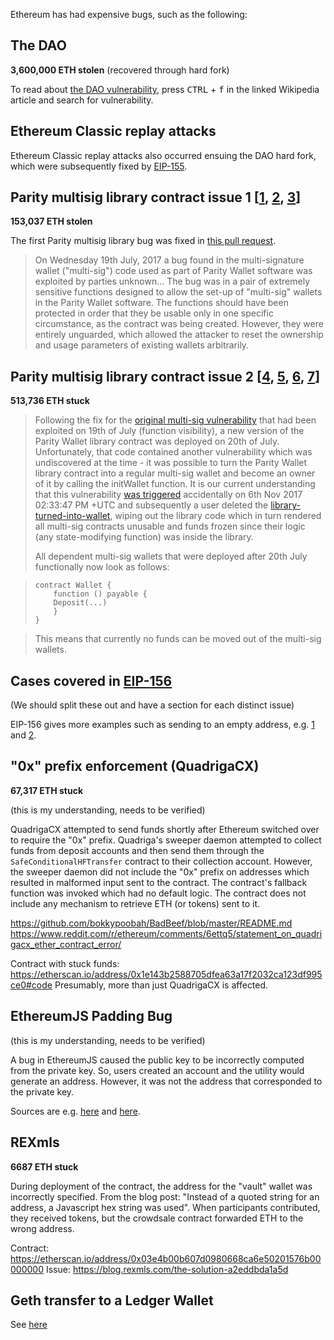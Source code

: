 Ethereum has had expensive bugs, such as the following:

## The DAO
**3,600,000 ETH stolen** (recovered through hard fork)

To read about [the DAO vulnerability](https://en.wikipedia.org/wiki/The_DAO_(organization)), press <kbd>CTRL</kbd> + <kbd>f</kbd> in the linked Wikipedia article and search for vulnerability.

## Ethereum Classic replay attacks

Ethereum Classic replay attacks also occurred ensuing the DAO hard fork, which were subsequently fixed by [EIP-155](https://github.com/ethereum/EIPs/blob/master/EIPS/eip-155.md).

## Parity multisig library contract issue 1 [[1](https://paritytech.io/the-multi-sig-hack-a-postmortem/), [2](https://paritytech.io/security-alert/), [3](https://paritytech.io/security-update/)] 
**153,037 ETH stolen**

The first Parity multisig library bug was fixed in [this pull request](https://github.com/paritytech/parity/pull/6103/files). 

> On Wednesday 19th July, 2017 a bug found in the multi-signature wallet ("multi-sig") code used as part of Parity Wallet software was exploited by parties unknown... The bug was in a pair of extremely sensitive functions designed to allow the set-up of "multi-sig" wallets in the Parity Wallet software. The functions should have been protected in order that they be usable only in one specific circumstance, as the contract was being created. However, they were entirely unguarded, which allowed the attacker to reset the ownership and usage parameters of existing wallets arbitrarily.


## Parity multisig library contract issue 2 [[4](https://paritytech.io/security-alert-2/), [5](https://paritytech.io/parity-technologies-multi-sig-wallet-issue-update/), [6](https://paritytech.io/a-postmortem-on-the-parity-multi-sig-library-self-destruct/), [7](https://paritytech.io/on-classes-of-stuck-ether-and-potential-solutions/)]  
**513,736 ETH stuck**

> <p>Following the fix for the <a href="https://paritytech.io/blog/security-alert-high-2.html">original multi-sig vulnerability</a> that had been exploited on 19th of July (function visibility), a new version of the Parity Wallet library contract was deployed on 20th of July. Unfortunately, that code contained another vulnerability which was undiscovered at the time - it was possible to turn the Parity Wallet library contract into a regular multi-sig wallet and become an owner of it by calling the initWallet function. It is our current understanding that this vulnerability <a href="https://github.com/paritytech/parity/issues/6995">was triggered</a> accidentally on 6th Nov 2017 02:33:47 PM +UTC and subsequently a user deleted the <a href="https://etherscan.io/address/0x863df6bfa4469f3ead0be8f9f2aae51c91a907b4">library-turned-into-wallet</a>, wiping out the library code which in turn rendered all multi-sig contracts unusable and funds frozen since their logic (any state-modifying function) was inside the library.</p>
> <p>All dependent multi-sig wallets that were deployed after 20th July functionally now look as follows:</p>

>     contract Wallet {
>         function () payable {
>         Deposit(...)
>         }
>     }

> <p>This means that currently no funds can be moved out of the multi-sig wallets.</p>

## Cases covered in [EIP-156](https://github.com/ethereum/EIPs/issues/156)
(We should split these out and have a section for each distinct issue)

EIP-156 gives more examples such as sending to an empty address, e.g. [1](https://github.com/ethereum/EIPs/issues/156#issuecomment-2766829920) and [2](https://github.com/ethereum/EIPs/issues/156#issuecomment-307015852).

## "0x" prefix enforcement (QuadrigaCX)
**67,317 ETH stuck**

(this is my understanding, needs to be verified) 

QuadrigaCX attempted to send funds shortly after Ethereum switched over to require the "0x" prefix. Quadriga's sweeper daemon attempted to collect funds from deposit accounts and then send them through the `SafeConditionalHFTransfer` contract to their collection account.  However, the sweeper daemon did not include the "0x" prefix on addresses which resulted in malformed input sent to the contract.  The contract's fallback function was invoked which had no default logic.  The contract does not include any mechanism to retrieve ETH (or tokens) sent to it.

https://github.com/bokkypoobah/BadBeef/blob/master/README.md
https://www.reddit.com/r/ethereum/comments/6ettq5/statement_on_quadrigacx_ether_contract_error/

Contract with stuck funds: https://etherscan.io/address/0x1e143b2588705dfea63a17f2032ca123df995ce0#code
Presumably, more than just QuadrigaCX is affected.  

## EthereumJS Padding Bug
(this is my understanding, needs to be verified)

A bug in EthereumJS caused the public key to be incorrectly computed from the private key.  So, users created an account and the utility would generate an address. However, it was not the address that corresponded to the private key.  

Sources are e.g. [here](https://forum.ethereum.org/discussion/3988/bug-in-ethereumjs-util) and [here](https://www.reddit.com/r/ethereum/comments/6chqyk/trying_to_recover_my_121_eth_from_2015_js_bug/).

## REXmls
**6687 ETH stuck**

During deployment of the contract, the address for the "vault" wallet was incorrectly specified.  From the blog post: "Instead of a quoted string for an address, a Javascript hex string was used".  When participants contributed, they received tokens, but the crowdsale contract forwarded ETH to the wrong address.

Contract: https://etherscan.io/address/0x03e4b00b607d0980668ca6e50201576b00000000
Issue: https://blog.rexmls.com/the-solution-a2eddbda1a5d

## Geth transfer to a Ledger Wallet
See [here](https://github.com/ethereum/go-ethereum/issues/15639#issue-280751516)